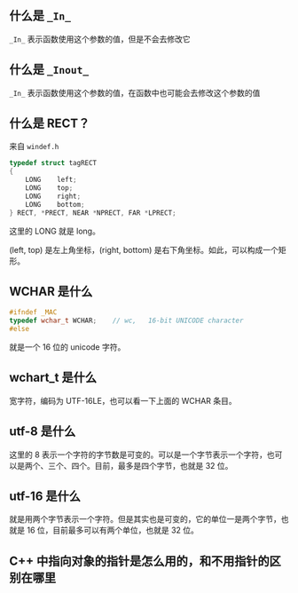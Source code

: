 ## 什么是 `_In_`

`_In_` 表示函数使用这个参数的值，但是不会去修改它

## 什么是 `_Inout_`

`_In_` 表示函数使用这个参数的值，在函数中也可能会去修改这个参数的值

## 什么是 RECT？

来自 `windef.h`

```cpp
typedef struct tagRECT
{
    LONG    left;
    LONG    top;
    LONG    right;
    LONG    bottom;
} RECT, *PRECT, NEAR *NPRECT, FAR *LPRECT;
```

这里的 LONG 就是 long。

(left, top) 是左上角坐标，(right, bottom) 是右下角坐标。如此，可以构成一个矩形。

## WCHAR 是什么

```cpp
#ifndef _MAC
typedef wchar_t WCHAR;    // wc,   16-bit UNICODE character
#else
```

就是一个 16 位的 unicode 字符。

## wchart_t 是什么

宽字符，编码为 UTF-16LE，也可以看一下上面的 WCHAR 条目。

## utf-8 是什么

这里的 8 表示一个字符的字节数是可变的。可以是一个字节表示一个字符，也可以是两个、三个、四个。目前，最多是四个字节，也就是 32 位。

## utf-16 是什么

就是用两个字节表示一个字符。但是其实也是可变的，它的单位一是两个字节，也就是 16 位，目前最多可以有两个单位，也就是 32 位。

## C++ 中指向对象的指针是怎么用的，和不用指针的区别在哪里


